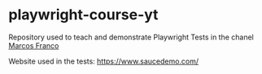 # playwright-course-yt

Repository used to teach and demonstrate Playwright Tests in the chanel [Marcos Franco](https://www.youtube.com/channel/UCPxLAsG-hkLCYxkc6MidttA)

Website used in the tests: https://www.saucedemo.com/
